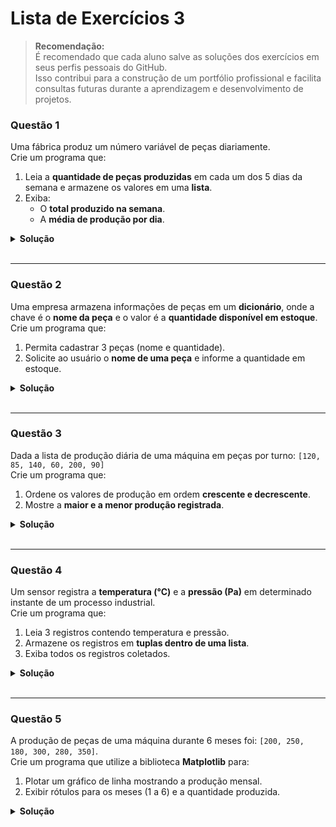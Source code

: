 # Lista de Exercícios 3

> **Recomendação:**  
É recomendado que cada aluno salve as soluções dos exercícios em seus perfis pessoais do GitHub.  
Isso contribui para a construção de um portfólio profissional e facilita consultas futuras
durante a aprendizagem e desenvolvimento de projetos.

### Questão 1
Uma fábrica produz um número variável de peças diariamente.  
Crie um programa que:
1. Leia a **quantidade de peças produzidas** em cada um dos 5 dias da semana e armazene os valores em uma **lista**.  
2. Exiba:
   - O **total produzido na semana**.
   - A **média de produção por dia**. 

<details>
<summary><strong>Solução</strong></summary>

```python
# Lista para armazenar a produção diária
producao = []

# Entrada de dados
for i in range(1, 6):
    quantidade = int(input(f"Digite a quantidade de peças produzidas no dia {i}: "))
    producao.append(quantidade)  # adiciona na lista

# Cálculos
total = sum(producao)
media = total / len(producao)

# Saída de resultados
print(f"Total produzido na semana: {total}")
print(f"Média de produção por dia: {media:.2f}")
```
</details>

<br>  

<hr>

### Questão 2
Uma empresa armazena informações de peças em um **dicionário**, onde a chave é o **nome da peça** e o valor é a **quantidade disponível em estoque**.  
Crie um programa que:
1. Permita cadastrar 3 peças (nome e quantidade).  
2. Solicite ao usuário o **nome de uma peça** e informe a quantidade em estoque.

<details>
<summary><strong>Solução</strong></summary>

```python
# Criação do dicionário
estoque = {}

# Cadastro de 3 peças
for i in range(3):
    nome = input("Digite o nome da peça: ")
    qtd = int(input("Digite a quantidade em estoque: "))
    estoque[nome] = qtd  # adiciona no dicionário

# Consulta
busca = input("Qual peça deseja consultar? ")
if busca in estoque:
    print(f"A quantidade em estoque de {busca} é {estoque[busca]}")
else:
    print("Peça não encontrada no estoque.")
```
</details>

<br>  

<hr>

### Questão 3
Dada a lista de produção diária de uma máquina em peças por turno: `[120, 85, 140, 60, 200, 90]`  
Crie um programa que:
1. Ordene os valores de produção em ordem **crescente e decrescente**.  
2. Mostre a **maior e a menor produção registrada**.

<details>
<summary><strong>Solução</strong></summary>

```python
# Lista inicial
producao = [120, 85, 140, 60, 200, 90]

# Ordenação
ordem_crescente = sorted(producao)
ordem_decrescente = sorted(producao, reverse=True)

# Maior e menor produção
maior = max(producao)
menor = min(producao)

# Saída
print(f"Produção em ordem crescente: {ordem_crescente}")
print(f"Produção em ordem decrescente: {ordem_decrescente}")
print(f"Maior produção: {maior}")
print(f"Menor produção: {menor}")

```
</details>

<br>  

<hr>

### Questão 4
Um sensor registra a **temperatura (°C)** e a **pressão (Pa)** em determinado instante de um processo industrial.  
Crie um programa que:
1. Leia 3 registros contendo temperatura e pressão.  
2. Armazene os registros em **tuplas dentro de uma lista**.  
3. Exiba todos os registros coletados.

<details>
<summary><strong>Solução</strong></summary>

```python
# Lista para armazenar os registros
registros = []

# Leitura dos dados
for i in range(3):
    temp = float(input("Digite a temperatura (°C): "))
    press = float(input("Digite a pressão (Pa): "))
    registros.append((temp, press))  # cria a tupla e adiciona

# Exibição dos registros
print("Registros coletados:")
for idx, (t, p) in enumerate(registros, start=1):
    print(f"{idx} - Temperatura: {t}°C | Pressão: {p} Pa")
```
</details>

<br>  

<hr>

### Questão 5
A produção de peças de uma máquina durante 6 meses foi: `[200, 250, 180, 300, 280, 350]`.  
Crie um programa que utilize a biblioteca **Matplotlib** para:
1. Plotar um gráfico de linha mostrando a produção mensal.  
2. Exibir rótulos para os meses (1 a 6) e a quantidade produzida.

<details>
<summary><strong>Solução</strong></summary>

```python
import matplotlib.pyplot as plt

# Dados
meses = [1, 2, 3, 4, 5, 6]
producao = [200, 250, 180, 300, 280, 350]

# Criação do gráfico
plt.plot(meses, producao, marker='o', linestyle='-', color='b')

# Adicionando títulos e rótulos
plt.title("Produção Mensal de Peças")
plt.xlabel("Meses")
plt.ylabel("Quantidade Produzida")

# Exibição do gráfico
plt.grid(True)
plt.show()
```
</details>